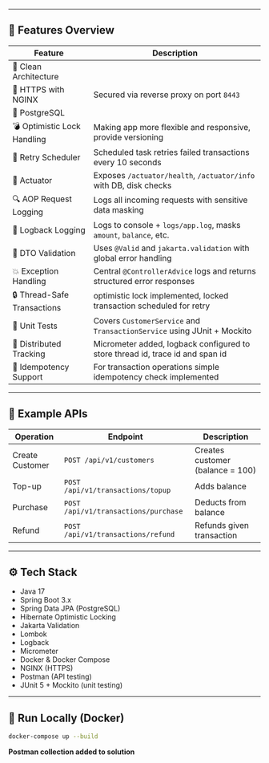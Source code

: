 
---

## 🚀 Features Overview

| Feature                     | Description                                                       |
|-----------------------------|-------------------------------------------------------------------|
| 🧠 Clean Architecture       |                                                                   |
| 🔐 HTTPS with NGINX         | Secured via reverse proxy on port `8443`                          |
| 💾 PostgreSQL               |                                                                   |
| 💣 Optimistic Lock Handling | Making app more flexible and responsive, provide versioning       |
| 🔁 Retry Scheduler          | Scheduled task retries failed transactions every 10 seconds       |
| 📡 Actuator                 | Exposes `/actuator/health`, `/actuator/info` with DB, disk checks |
| 🔍 AOP Request Logging      | Logs all incoming requests with sensitive data masking            |
| 🧱 Logback Logging          | Logs to console + `logs/app.log`, masks `amount`, `balance`, etc. |
| 📏 DTO Validation           | Uses `@Valid` and `jakarta.validation` with global error handling |
| 💥 Exception Handling       | Central `@ControllerAdvice` logs and returns structured error responses |
| 🔒 Thread-Safe Transactions | optimistic lock implemented, locked transaction scheduled for retry |
| 🧪 Unit Tests               | Covers `CustomerService` and `TransactionService` using JUnit + Mockito |
| 📡 Distributed Tracking     | Micrometer added, logback configured to store thread id, trace id and span id |
| 🔁 Idempotency Support      | For transaction operations simple idempotency check implemented   |
---

## 🧪 Example APIs

| Operation         | Endpoint                             | Description                      |
|------------------|--------------------------------------|----------------------------------|
| Create Customer  | `POST /api/v1/customers`             | Creates customer (balance = 100) |
| Top-up           | `POST /api/v1/transactions/topup`    | Adds balance                     |
| Purchase         | `POST /api/v1/transactions/purchase` | Deducts from balance             |
| Refund           | `POST /api/v1/transactions/refund`   | Refunds given transaction        |

---

## ⚙️ Tech Stack

- Java 17
- Spring Boot 3.x
- Spring Data JPA (PostgreSQL)
- Hibernate Optimistic Locking
- Jakarta Validation
- Lombok
- Logback
- Micrometer
- Docker & Docker Compose
- NGINX (HTTPS)
- Postman (API testing)
- JUnit 5 + Mockito (unit testing)

---

## 🐳 Run Locally (Docker)

```bash
docker-compose up --build
 ```

**Postman collection added to solution**